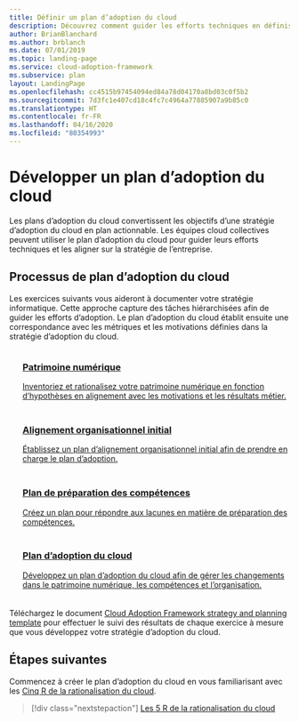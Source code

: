 ```yaml
---
title: Définir un plan d’adoption du cloud
description: Découvrez comment guider les efforts techniques en définissant un plan d’adoption du cloud à l’aide du Cloud Adoption Framework pour Azure.
author: BrianBlanchard
ms.author: brblanch
ms.date: 07/01/2019
ms.topic: landing-page
ms.service: cloud-adoption-framework
ms.subservice: plan
layout: LandingPage
ms.openlocfilehash: cc4515b97454094ed84a78d04170a8bd03c0f5b2
ms.sourcegitcommit: 7d3fc1e407cd18c4fc7c4964a77885907a9b85c0
ms.translationtype: HT
ms.contentlocale: fr-FR
ms.lasthandoff: 04/16/2020
ms.locfileid: "80354993"
---
```

<!-- markdownlint-disable MD026 -->

# <a name="develop-a-cloud-adoption-plan"></a>Développer un plan d’adoption du cloud

Les plans d’adoption du cloud convertissent les objectifs d’une stratégie d’adoption du cloud en plan actionnable. Les équipes cloud collectives peuvent utiliser le plan d’adoption du cloud pour guider leurs efforts techniques et les aligner sur la stratégie de l’entreprise.

## <a name="cloud-adoption-plan-process"></a>Processus de plan d’adoption du cloud

Les exercices suivants vous aideront à documenter votre stratégie informatique. Cette approche capture des tâches hiérarchisées afin de guider les efforts d’adoption. Le plan d’adoption du cloud établit ensuite une correspondance avec les métriques et les motivations définies dans la stratégie d’adoption du cloud.

<!-- markdownlint-disable MD033 -->

<ul class="panelContent cardsF">
    <li style="display: flex; flex-direction: column;">
        <a href="../digital-estate/rationalize.md">
            <div class="cardSize">
                <div class="cardPadding" style="padding-bottom:10px;">
                    <div class="card" style="padding-bottom:10px;">
                        <div class="cardImageOuter">
                            <div class="cardImage">
                                <img alt="" src="../_images/icons/1.png" data-linktype="external">
                            </div>
                        </div>
                        <div class="cardText" style="padding-left:0px;">
                            <h3>Patrimoine numérique</h3>
Inventoriez et rationalisez votre patrimoine numérique en fonction d’hypothèses en alignement avec les motivations et les résultats métier.
                        </div>
                    </div>
                </div>
            </div>
        </a>
    </li>
    <li style="display: flex; flex-direction: column;">
        <a href="./initial-org-alignment.md">
            <div class="cardSize">
                <div class="cardPadding" style="padding-bottom:10px;">
                    <div class="card" style="padding-bottom:10px;">
                        <div class="cardImageOuter">
                            <div class="cardImage">
                                <img alt="" src="../_images/icons/2.png" data-linktype="external">
                            </div>
                        </div>
                        <div class="cardText" style="padding-left:0px;">
                            <h3>Alignement organisationnel initial</h3>
Établissez un plan d’alignement organisationnel initial afin de prendre en charge le plan d’adoption.
                        </div>
                    </div>
                </div>
            </div>
        </a>
    </li>
    <li style="display: flex; flex-direction: column;">
        <a href="./adapt-roles-skills-processes.md">
            <div class="cardSize">
                <div class="cardPadding" style="padding-bottom:10px;">
                    <div class="card" style="padding-bottom:10px;">
                        <div class="cardImageOuter">
                            <div class="cardImage">
                                <img alt="" src="../_images/icons/3.png" data-linktype="external">
                            </div>
                        </div>
                        <div class="cardText" style="padding-left:0px;">
                            <h3>Plan de préparation des compétences</h3>
Créez un plan pour répondre aux lacunes en matière de préparation des compétences.
                        </div>
                    </div>
                </div>
            </div>
        </a>
    </li>
    <li style="display: flex; flex-direction: column;">
        <a href="./plan-intro.md">
            <div class="cardSize">
                <div class="cardPadding" style="padding-bottom:10px;">
                    <div class="card" style="padding-bottom:10px;">
                        <div class="cardImageOuter">
                            <div class="cardImage">
                                <img alt="" src="../_images/icons/4.png" data-linktype="external">
                            </div>
                        </div>
                        <div class="cardText" style="padding-left:0px;">
                            <h3>Plan d’adoption du cloud</h3>
Développez un plan d’adoption du cloud afin de gérer les changements dans le patrimoine numérique, les compétences et l’organisation.
                        </div>
                    </div>
                </div>
            </div>
        </a>
    </li>
</ul>

Téléchargez le document [Cloud Adoption Framework strategy and planning template](https://archcenter.blob.core.windows.net/cdn/fusion/readiness/Microsoft-Cloud-Adoption-Framework-Strategy-and-Plan-Template.docx) pour effectuer le suivi des résultats de chaque exercice à mesure que vous développez votre stratégie d’adoption du cloud.

## <a name="next-steps"></a>Étapes suivantes

Commencez à créer le plan d’adoption du cloud en vous familiarisant avec les [Cinq R de la rationalisation du cloud](../digital-estate/5-rs-of-rationalization.md).

> [!div class="nextstepaction"]
> [Les 5 R de la rationalisation du cloud](../digital-estate/5-rs-of-rationalization.md)
